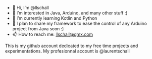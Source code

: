- 👋 Hi, I’m @llschall
- 👀 I’m interested in Java, Arduino, and many other stuff :)
- 🌱 I’m currently learning Kotlin and Python
- 💞️  I plan to share my framework to ease the control of any Arduino project from Java soon :)
- 📫 How to reach me: llschall@gmx.com

This is my github account dedicated to my free time projects and experimentations.
My profesionnal account is @laurentschall

<!---
llschall/llschall is a ✨ special ✨ repository because its `README.md` (this file) appears on your GitHub profile.
You can click the Preview link to take a look at your changes.
--->
